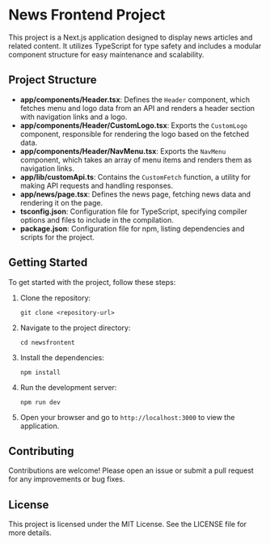 # News Frontend Project

This project is a Next.js application designed to display news articles and related content. It utilizes TypeScript for type safety and includes a modular component structure for easy maintenance and scalability.

## Project Structure

- **app/components/Header.tsx**: Defines the `Header` component, which fetches menu and logo data from an API and renders a header section with navigation links and a logo.
- **app/components/Header/CustomLogo.tsx**: Exports the `CustomLogo` component, responsible for rendering the logo based on the fetched data.
- **app/components/Header/NavMenu.tsx**: Exports the `NavMenu` component, which takes an array of menu items and renders them as navigation links.
- **app/lib/customApi.ts**: Contains the `CustomFetch` function, a utility for making API requests and handling responses.
- **app/news/page.tsx**: Defines the news page, fetching news data and rendering it on the page.
- **tsconfig.json**: Configuration file for TypeScript, specifying compiler options and files to include in the compilation.
- **package.json**: Configuration file for npm, listing dependencies and scripts for the project.

## Getting Started

To get started with the project, follow these steps:

1. Clone the repository:
   ```
   git clone <repository-url>
   ```

2. Navigate to the project directory:
   ```
   cd newsfrontent
   ```

3. Install the dependencies:
   ```
   npm install
   ```

4. Run the development server:
   ```
   npm run dev
   ```

5. Open your browser and go to `http://localhost:3000` to view the application.

## Contributing

Contributions are welcome! Please open an issue or submit a pull request for any improvements or bug fixes.

## License

This project is licensed under the MIT License. See the LICENSE file for more details.